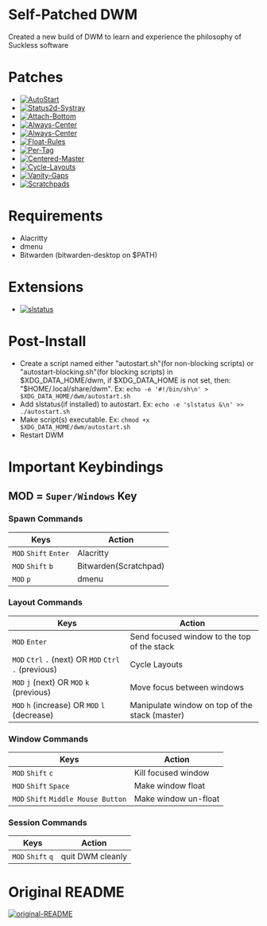 # Self-Patched DWM
Created a new build of DWM to learn and experience the philosophy of Suckless software

# Patches
- [![AutoStart](https://img.shields.io/badge/DWM-AutoStart-blue)](https://dwm.suckless.org/patches/autostart/)
- [![Status2d-Systray](https://img.shields.io/badge/DWM-Status2D(With%20System%20Tray)-blue)](https://dwm.suckless.org/patches/status2d/)
- [![Attach-Bottom](https://img.shields.io/badge/DWM-Attach%20Bottom-blue)](https://dwm.suckless.org/patches/attachbottom/)
- [![Always-Center](https://img.shields.io/badge/DWM-Always%20Center-blue)](https://dwm.suckless.org/patches/alwayscenter/)
- [![Always-Center](https://img.shields.io/badge/DWM-Always%20Center-blue)](https://dwm.suckless.org/patches/alwayscenter/)
- [![Float-Rules](https://img.shields.io/badge/DWM-Float%20Rules-blue)](https://dwm.suckless.org/patches/floatrules/)
- [![Per-Tag](https://img.shields.io/badge/DWM-Per%20Tag-blue)](https://dwm.suckless.org/patches/pertag/)
- [![Centered-Master](https://img.shields.io/badge/DWM-Centered%20Master-blue)](https://dwm.suckless.org/patches/centeredmaster/)
- [![Cycle-Layouts](https://img.shields.io/badge/DWM-Cycle%20Layouts-blue)](https://dwm.suckless.org/patches/centeredmaster/)
- [![Vanity-Gaps](https://img.shields.io/badge/DWM-Vanity%20Gaps-blue)](https://dwm.suckless.org/patches/vanitygaps/)
- [![Scratchpads](https://img.shields.io/badge/DWM-Scratchpads-blue)](https://dwm.suckless.org/patches/scratchpads/)

# Requirements
- Alacritty
- dmenu
- Bitwarden (bitwarden-desktop on $PATH)

# Extensions
- [![slstatus](https://img.shields.io/badge/fpetros1-Custom%20slstatus-blue)](https://github.com/fpetros1/my-slstatus/)

# Post-Install
- Create a script named either "autostart.sh"(for non-blocking scripts) or "autostart-blocking.sh"(for blocking scripts) in $XDG_DATA_HOME/dwm, if $XDG_DATA_HOME is not set, then: "$HOME/.local/share/dwm". Ex: `echo -e '#!/bin/sh\n' > $XDG_DATA_HOME/dwm/autostart.sh`
- Add slstatus(if installed) to autostart. Ex: `echo -e 'slstatus &\n' >> ./autostart.sh`
- Make script(s) executable. Ex: `chmod +x $XDG_DATA_HOME/dwm/autostart.sh`
- Restart DWM

# Important Keybindings

## MOD = `Super/Windows` Key

### Spawn Commands
| Keys                            | Action                 |
|---------------------------------|------------------------|
| `MOD` `Shift` `Enter`           | Alacritty              |
| `MOD` `Shift` `b`               | Bitwarden(Scratchpad)  |
| `MOD` `p`                       | dmenu                  |

### Layout Commands
| Keys                                                      | Action                                            |
|-----------------------------------------------------------|---------------------------------------------------|
| `MOD` `Enter`                                             | Send focused window to the top of the stack       |
| `MOD` `Ctrl` `.` (next) OR `MOD` `Ctrl` `.` (previous)    | Cycle Layouts                                     |
| `MOD` `j` (next) OR `MOD` `k` (previous)                  | Move focus between windows                        |
| `MOD` `h` (increase) OR `MOD` `l` (decrease)              | Manipulate window on top of the stack (master)    |

### Window Commands
| Keys                                              | Action                 |
|---------------------------------------------------|------------------------|
| `MOD` `Shift` `c`                                 | Kill focused window    |
| `MOD` `Shift` `Space`                             | Make window float      |
| `MOD` `Shift` `Middle Mouse Button`               | Make window un-float   |

### Session Commands
| Keys                            | Action                 |
|---------------------------------|------------------------|
| `MOD` `Shift` `q`               | quit DWM cleanly       |

# Original README
[![original-README](https://img.shields.io/badge/README-Suckless-blue)](SUCKLESS.README)
